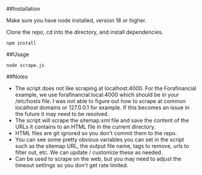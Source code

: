 ##Installation

Make sure you have node installed, version 18 or higher.

Clone the repo, cd into the directory, and install dependencies.

```
npm install
```

##Usage

```
node scrape.js
```

##Notes

- The script does not like scraping at localhost:4000. For the Forafinancial example, we use forafinancial.local:4000 which should be in your /etc/hosts file. I was not able to figure out how to scrape at common localhost domains or 127.0.0.1 for example. If this becomes an issue in the future it may need to be resolved.
- The script will scrape the sitemap.xml file and save the content of the URLs it contains to an HTML file in the current directory.
- HTML files are git ignored so you don't commit them to the repo.
- You can see some pretty obvious variables you can set in the script such as the sitemap URL, the output file name, tags to remove, urls to filter out, etc. We can update / customize these as needed.
- Can be used to scrape on the web, but you may need to adjust the timeout settings so you don't get rate limited.
